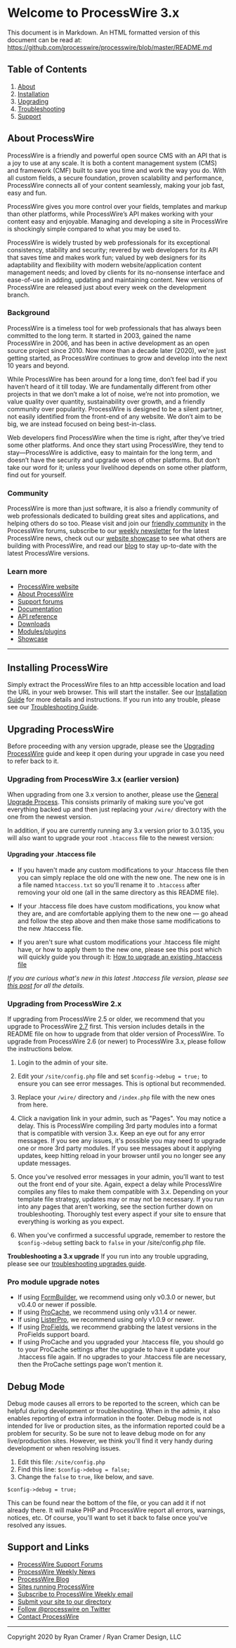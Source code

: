 # Welcome to ProcessWire 3.x 

This document is in Markdown. An HTML formatted version of this document 
can be read at: https://github.com/processwire/processwire/blob/master/README.md


## Table of Contents

1. [About](#about-processwire)
2. [Installation](#installing-processwire)
3. [Upgrading](#upgrading-processwire)
4. [Troubleshooting](https://processwire.com/docs/start/install/troubleshooting/)
5. [Support](#support-and-links)


## About ProcessWire

ProcessWire is a friendly and powerful open source CMS with an API that is a 
joy to use at any scale. It is both a content management system (CMS) and 
framework (CMF) built to save you time and work the way you do. With all custom 
fields, a secure foundation, proven scalability and performance, ProcessWire 
connects all of your content seamlessly, making your job fast, easy and fun.

ProcessWire gives you more control over your fields, templates and markup than 
other platforms, while ProcessWire’s API makes working with your content easy and 
enjoyable. Managing and developing a site in ProcessWire is shockingly simple 
compared to what you may be used to.

ProcessWire is widely trusted by web professionals for its exceptional consistency, 
stability and security; revered by web developers for its API that saves time and 
makes work fun; valued by web designers for its adaptability and flexibility with 
modern website/application content management needs; and loved by clients for its 
no-nonsense interface and ease-of-use in adding, updating and maintaining content. 
New versions of ProcessWire are released just about every week on the
development branch. 


### Background

ProcessWire is a timeless tool for web professionals that has always been 
committed to the long term. It started in 2003, gained the name ProcessWire
in 2006, and has been in active development as an open source project since 2010. 
Now more than a decade later (2020), we're just getting started, as ProcessWire 
continues to grow and develop into the next 10 years and beyond. 

While ProcessWire has been around for a long time, don’t feel bad if you haven’t 
heard of it till today. We are fundamentally different from other projects in 
that we don’t make a lot of noise, we’re not into promotion, we value quality 
over quantity, sustainability over growth, and a friendly community over 
popularity. ProcessWire is designed to be a silent partner, not easily 
identified from the front-end of any website. We don’t aim to be big, we are 
instead focused on being best-in-class. 

Web developers find ProcessWire when the time is right, after they’ve tried 
some other platforms. And once they start using ProcessWire, they tend to 
stay—ProcessWire is addictive, easy to maintain for the long term, and doesn’t
have the security and upgrade woes of other platforms. But don’t take our word 
for it; unless your livelihood depends on some other platform, find out for 
yourself. 


### Community

ProcessWire is more than just software, it is also a friendly community
of web professionals dedicated to building great sites and applications, and 
helping others do so too. Please visit and join our 
[friendly community](https://processwire.com/talk/)
in the ProcessWire forums, subscribe to our
[weekly newsletter](https://processwire.com/community/newsletter/subscribe/)
for the latest ProcessWire news, check out our
[website showcase](https://processwire.com/sites/)
to see what others are building with ProcessWire, and read our 
[blog](https://processwire.com/blog/) 
to stay up-to-date with the latest ProcessWire versions.


### Learn more 

* [ProcessWire website](https://processwire.com)
* [About ProcessWire](https://processwire.com/about/)
* [Support forums](https://processwire.com/talk/)
* [Documentation](https://processwire.com/docs/)
* [API reference](https://processwire.com/api/ref/)
* [Downloads](https://processwire.com/download/)
* [Modules/plugins](https://modules.processwire.com)
* [Showcase](https://processwire.com/sites/)

-----------------------------------------------------------------

## Installing ProcessWire

Simply extract the ProcessWire files to an http accessible location and
load the URL in your web browser. This will start the installer. See our
[Installation Guide](https://processwire.com/docs/start/install/new/) for more 
details and instructions. If you run into any trouble, please see our 
[Troubleshooting Guide](https://processwire.com/docs/start/install/troubleshooting/). 


## Upgrading ProcessWire

Before proceeding with any version upgrade, please see the
[Upgrading ProcessWire](https://processwire.com/docs/start/install/upgrade/)
guide and keep it open during your upgrade in case you need to refer back to it. 


### Upgrading from ProcessWire 3.x (earlier version)

When upgrading from one 3.x version to another, please use the 
[General Upgrade Process](https://processwire.com/docs/start/install/upgrade/#general-upgrade-process).
This consists primarily of making sure you've got everything backed up and then
just replacing your `/wire/` directory with the one from the newest version. 

In addition, if you are currently running any 3.x version prior to 3.0.135, 
you will also want to upgrade your root `.htaccess` file to the newest version:

#### Upgrading your .htaccess file

* If you haven't made any custom modifications to your .htaccess file then you 
  can simply replace the old one with the new one. The new one is in a file 
  named `htaccess.txt` so you'll rename it to `.htaccess` after removing
  your old one (all in the same directory as this README file). 

* If your .htaccess file does have custom modifications, you know what they
  are, and are comfortable applying them to the new one — go ahead and 
  follow the step above and then make those same modifications to the new 
  .htaccess file. 

* If you aren't sure what custom modifications your .htaccess file might 
  have, or how to apply them to the new one, please see this post which will 
  quickly guide you through it:
  [How to upgrade an existing .htaccess file](https://processwire.com/blog/posts/pw-3.0.135/#how-to-update-an-existing-htaccess-file)  

*If you are curious what's new in this latest .htaccess file version, 
please see [this post](https://processwire.com/blog/posts/pw-3.0.135/)
for all the details.* 



### Upgrading from ProcessWire 2.x

If upgrading from ProcessWire 2.5 or older, we recommend that you upgrade
to ProcessWire [2.7](https://github.com/ryancramerdesign/processwire) first. 
This version includes details in the README file on how to upgrade from that
older version of ProcessWire. To upgrade from ProcessWire 2.6 (or newer) 
to ProcessWire 3.x, please follow the instructions below. 

1. Login to the admin of your site. 

2. Edit your `/site/config.php` file and set `$config->debug = true;` to ensure 
   you can see error messages. This is optional but recommended.

3. Replace your `/wire/` directory and `/index.php` file with the new ones from here.
   
4. Click a navigation link in your admin, such as "Pages". You may notice a delay. 
   This is ProcessWire compiling 3rd party modules into a format that is
   compatible with version 3.x. Keep an eye out for any error messages. 
   If you see any issues, it's possible you may need to upgrade one or more
   3rd party modules. If you see messages about it applying updates, keep hitting
   reload in your browser until you no longer see any update messages. 
   
5. Once you've resolved error messages in your admin, you'll want to test out 
   the front end of your site. Again, expect a delay while ProcessWire compiles
   any files to make them compatible with 3.x. Depending on your template file 
   strategy, updates may or may not be necessary. If you run into any pages 
   that aren't working, see the section further down on troubleshooting. 
   Thoroughly test every aspect if your site to ensure that everything is 
   working as you expect. 
   
6. When you've confirmed a successful upgrade, remember to restore the 
   `$config->debug` setting back to `false` in your /site/config.php file. 
   
**Troubleshooting a 3.x upgrade**
If you run into any trouble upgrading, please see our 
[troubleshooting upgrades guide](https://processwire.com/docs/start/install/troubleshooting/#troubleshooting-upgrades).


### Pro module upgrade notes

- If using [FormBuilder](https://processwire.com/store/form-builder/),
  we recommend using only v0.3.0 or newer, but v0.4.0 or newer if possible.
- If using [ProCache](https://processwire.com/store/pro-cache/), 
  we recommend using only v3.1.4 or newer. 
- If using [ListerPro](https://processwire.com/store/lister-pro/), 
  we recommend using only v1.0.9 or newer.
- If using [ProFields](https://processwire.com/store/pro-fields/), 
  we recommend grabbing the latest versions in the ProFields support board. 
- If using ProCache and you upgraded your .htaccess file, you should 
  go to your ProCache settings after the upgrade to have it update 
  your .htaccess file again. If no upgrades to your .htaccess file
  are necessary, then the ProCache settings page won't mention it.
  

## Debug Mode

Debug mode causes all errors to be reported to the screen, which can be
helpful during development or troubleshooting. When in the admin, it also
enables reporting of extra information in the footer. Debug mode is not
intended for live or production sites, as the information reported could
be a problem for security. So be sure not to leave debug mode on for
any live/production sites. However, we think you'll find it very handy
during development or when resolving issues. 

1. Edit this file: `/site/config.php`
2. Find this line: `$config->debug = false;` 
3. Change the `false` to `true`, like below, and save. 

```
$config->debug = true; 
```

This can be found near the bottom of the file, or you can add it if not
already there. It will make PHP and ProcessWire report all errors, warnings,
notices, etc. Of course, you'll want to set it back to false once you've 
resolved any issues. 


## Support and Links

* [ProcessWire Support Forums](https://processwire.com/talk/)
* [ProcessWire Weekly News](https://weekly.pw/)
* [ProcessWire Blog](https://processwire.com/blog/)
* [Sites running ProcessWire](https://processwire.com/sites/)
* [Subscribe to ProcessWire Weekly email](https://processwire.com/community/newsletter/subscribe/)
* [Submit your site to our directory](https://processwire.com/sites/submit/)
* [Follow @processwire on Twitter](http://twitter.com/processwire/)
* [Contact ProcessWire](https://processwire.com/contact/)

------

Copyright 2020 by Ryan Cramer / Ryan Cramer Design, LLC


